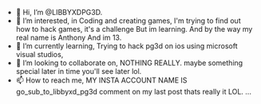 - 👋 Hi, I’m @LIBBYXDPG3D.
- 👀 I’m interested, in Coding and creating games, I'm trying to find out how to hack games, it's a challenge But im learning. And by the way my real name is Anthony And im 13.
- 🌱 I’m currently learning, Trying to hack pg3d on ios using microsoft visual studios, 
- 💞️ I’m looking to collaborate on, NOTHING REALLY. maybe something special later in time you'll see later lol.
- 📫 How to reach me, MY INSTA ACCOUNT NAME IS go_sub_to_libbyxd_pg3d comment on my last post thats really it LOL. ...

<!---
LIBBYXDPG3D/LIBBYXDPG3D is a ✨ special ✨ repository because its `README.md` (NOTHING TO SEE HERE LOL) appears on your GitHub profile.
You can click the Preview to see my github.
--->  
